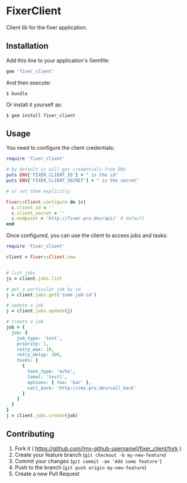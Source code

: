 # FixerClient

Client lib for the fixer application.

## Installation

Add this line to your application's Gemfile:

```ruby
gem 'fixer_client'
```

And then execute:

    $ bundle

Or install it yourself as:

    $ gem install fixer_client

## Usage

You need to configure the client credentials:

```ruby
require 'fixer_client'

# by default it will get credentials from ENV
puts ENV['FIXER_CLIENT_ID'] + " is the id"
puts ENV['FIXER_CLIENT_SECRET'] + " is the secret"

# or set them explicitly

Fixer::Client.configure do |c|
  c.client_id = ''
  c.client_secret = ''
  c.endpoint = 'http://fixer.prx.dev/api/' # default
end
```

Once configured, you can use the client to access jobs and tasks:

```ruby
require 'fixer_client'

client = Fixer::Client.new


# list jobs
js = client.jobs.list

# get a particular job by id
j = client.jobs.get('some-job-id')

# update a job
j = client.jobs.update(j)

# create a job
job = {
  job: {
    job_type: 'test',
    priority: 1,
    retry_max: 10,
    retry_delay: 300,
    tasks: [
      {
        task_type: 'echo',
        label: 'test1',
        options: { foo: 'bar' },
        call_back: 'http://cms.prx.dev/call_back'
      }
    ]
  }
}
j = client.jobs.create(job)

```

## Contributing

1. Fork it ( https://github.com/[my-github-username]/fixer_client/fork )
2. Create your feature branch (`git checkout -b my-new-feature`)
3. Commit your changes (`git commit -am 'Add some feature'`)
4. Push to the branch (`git push origin my-new-feature`)
5. Create a new Pull Request
